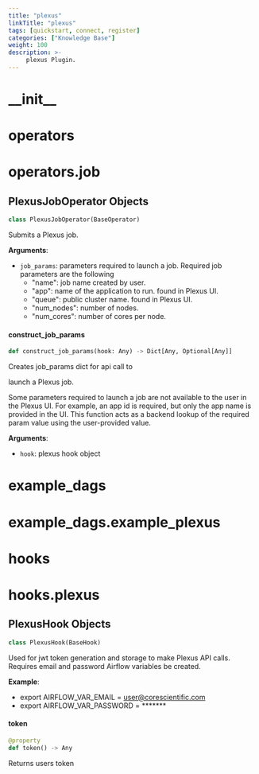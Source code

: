 ```yaml
---
title: "plexus"
linkTitle: "plexus"
tags: [quickstart, connect, register] 
categories: ["Knowledge Base"]
weight: 100
description: >-
     plexus Plugin.
---
```


<a id="__init__"></a>

# \_\_init\_\_

<a id="operators"></a>

# operators

<a id="operators.job"></a>

# operators.job

<a id="operators.job.PlexusJobOperator"></a>

## PlexusJobOperator Objects

```python
class PlexusJobOperator(BaseOperator)
```

Submits a Plexus job.

**Arguments**:

- `job_params`: parameters required to launch a job.
Required job parameters are the following
    - "name": job name created by user.
    - "app": name of the application to run. found in Plexus UI.
    - "queue": public cluster name. found in Plexus UI.
    - "num_nodes": number of nodes.
    - "num_cores":  number of cores per node.

<a id="operators.job.PlexusJobOperator.construct_job_params"></a>

#### construct\_job\_params

```python
def construct_job_params(hook: Any) -> Dict[Any, Optional[Any]]
```

Creates job_params dict for api call to

launch a Plexus job.

Some parameters required to launch a job
are not available to the user in the Plexus
UI. For example, an app id is required, but
only the app name is provided in the UI.
This function acts as a backend lookup
of the required param value using the
user-provided value.

**Arguments**:

- `hook`: plexus hook object

<a id="example_dags"></a>

# example\_dags

<a id="example_dags.example_plexus"></a>

# example\_dags.example\_plexus

<a id="hooks"></a>

# hooks

<a id="hooks.plexus"></a>

# hooks.plexus

<a id="hooks.plexus.PlexusHook"></a>

## PlexusHook Objects

```python
class PlexusHook(BaseHook)
```

Used for jwt token generation and storage to
make Plexus API calls. Requires email and password
Airflow variables be created.

**Example**:

  - export AIRFLOW_VAR_EMAIL = user@corescientific.com
  - export AIRFLOW_VAR_PASSWORD = *******

<a id="hooks.plexus.PlexusHook.token"></a>

#### token

```python
@property
def token() -> Any
```

Returns users token

